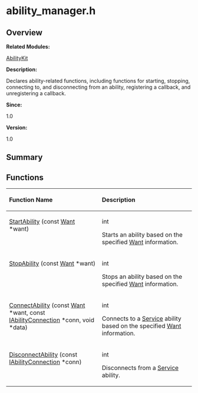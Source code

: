 # ability\_manager.h<a name="EN-US_TOPIC_0000001055518048"></a>

## **Overview**<a name="section513584010093524"></a>

**Related Modules:**

[AbilityKit](abilitykit.md)

**Description:**

Declares ability-related functions, including functions for starting, stopping, connecting to, and disconnecting from an ability, registering a callback, and unregistering a callback. 

**Since:**

1.0

**Version:**

1.0

## **Summary**<a name="section1287042840093524"></a>

## Functions<a name="func-members"></a>

<a name="table97416767093524"></a>
<table><thead align="left"><tr id="row1228537297093524"><th class="cellrowborder" valign="top" width="50%" id="mcps1.1.3.1.1"><p id="p827942874093524"><a name="p827942874093524"></a><a name="p827942874093524"></a>Function Name</p>
</th>
<th class="cellrowborder" valign="top" width="50%" id="mcps1.1.3.1.2"><p id="p381870644093524"><a name="p381870644093524"></a><a name="p381870644093524"></a>Description</p>
</th>
</tr>
</thead>
<tbody><tr id="row1729282724093524"><td class="cellrowborder" valign="top" width="50%" headers="mcps1.1.3.1.1 "><p id="p1938698321093524"><a name="p1938698321093524"></a><a name="p1938698321093524"></a><a href="abilitykit.md#gae79800c4077afdc2851d5a74d8964111">StartAbility</a> (const <a href="want.md">Want</a> *want)</p>
</td>
<td class="cellrowborder" valign="top" width="50%" headers="mcps1.1.3.1.2 "><p id="p795271234093524"><a name="p795271234093524"></a><a name="p795271234093524"></a>int </p>
<p id="p951476652093524"><a name="p951476652093524"></a><a name="p951476652093524"></a>Starts an ability based on the specified <a href="want.md">Want</a> information. </p>
</td>
</tr>
<tr id="row772489552093524"><td class="cellrowborder" valign="top" width="50%" headers="mcps1.1.3.1.1 "><p id="p289381149093524"><a name="p289381149093524"></a><a name="p289381149093524"></a><a href="abilitykit.md#gaba99bbd4ff6da4fb072338f5ce95e6ae">StopAbility</a> (const <a href="want.md">Want</a> *want)</p>
</td>
<td class="cellrowborder" valign="top" width="50%" headers="mcps1.1.3.1.2 "><p id="p580152575093524"><a name="p580152575093524"></a><a name="p580152575093524"></a>int </p>
<p id="p1598594007093524"><a name="p1598594007093524"></a><a name="p1598594007093524"></a>Stops an ability based on the specified <a href="want.md">Want</a> information. </p>
</td>
</tr>
<tr id="row952212808093524"><td class="cellrowborder" valign="top" width="50%" headers="mcps1.1.3.1.1 "><p id="p446844864093524"><a name="p446844864093524"></a><a name="p446844864093524"></a><a href="abilitykit.md#gaae6c2bbb6ab0df92e39c1daad2bd901f">ConnectAbility</a> (const <a href="want.md">Want</a> *want, const <a href="iabilityconnection.md">IAbilityConnection</a> *conn, void *data)</p>
</td>
<td class="cellrowborder" valign="top" width="50%" headers="mcps1.1.3.1.2 "><p id="p775343770093524"><a name="p775343770093524"></a><a name="p775343770093524"></a>int </p>
<p id="p1256423755093524"><a name="p1256423755093524"></a><a name="p1256423755093524"></a>Connects to a <a href="service.md">Service</a> ability based on the specified <a href="want.md">Want</a> information. </p>
</td>
</tr>
<tr id="row2079329424093524"><td class="cellrowborder" valign="top" width="50%" headers="mcps1.1.3.1.1 "><p id="p991918151093524"><a name="p991918151093524"></a><a name="p991918151093524"></a><a href="abilitykit.md#ga2769216a4c2654d3297a2fdb4011ea7a">DisconnectAbility</a> (const <a href="iabilityconnection.md">IAbilityConnection</a> *conn)</p>
</td>
<td class="cellrowborder" valign="top" width="50%" headers="mcps1.1.3.1.2 "><p id="p1882600029093524"><a name="p1882600029093524"></a><a name="p1882600029093524"></a>int </p>
<p id="p139240257093524"><a name="p139240257093524"></a><a name="p139240257093524"></a>Disconnects from a <a href="service.md">Service</a> ability. </p>
</td>
</tr>
</tbody>
</table>

